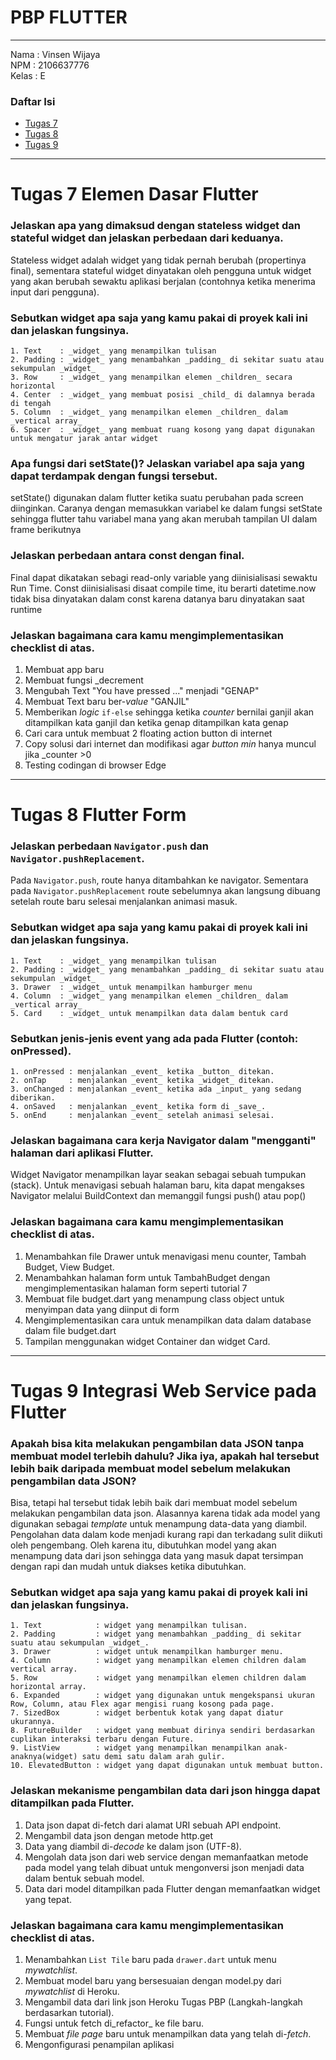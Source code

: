 # PBP FLUTTER
---

Nama  : Vinsen Wijaya  
NPM   : 2106637776  
Kelas : E

### Daftar Isi
- [Tugas 7](#tugas-7-elemen-dasar-flutter)<br>
- [Tugas 8](#tugas-8-flutter-form)<br>
- [Tugas 9](#tugas-9-integrasi-web-service-pada-flutter)<br>


---
# Tugas 7 Elemen Dasar Flutter

### Jelaskan apa yang dimaksud dengan stateless widget dan stateful widget dan jelaskan perbedaan dari keduanya.<br>
Stateless widget adalah widget yang tidak pernah berubah (propertinya final), sementara stateful widget dinyatakan oleh pengguna untuk widget yang akan berubah sewaktu aplikasi berjalan (contohnya ketika menerima input dari pengguna).

### Sebutkan widget apa saja yang kamu pakai di proyek kali ini dan jelaskan fungsinya.
```
1. Text    : _widget_ yang menampilkan tulisan 
2. Padding : _widget_ yang menambahkan _padding_ di sekitar suatu atau sekumpulan _widget_  
3. Row     : _widget_ yang menampilkan elemen _children_ secara horizontal  
4. Center  : _widget_ yang membuat posisi _child_ di dalamnya berada di tengah  
5. Column  : _widget_ yang menampilkan elemen _children_ dalam _vertical array_  
6. Spacer  : _widget_ yang membuat ruang kosong yang dapat digunakan untuk mengatur jarak antar widget  
```

### Apa fungsi dari setState()? Jelaskan variabel apa saja yang dapat terdampak dengan fungsi tersebut.
setState() digunakan dalam flutter ketika suatu perubahan pada screen diinginkan. Caranya dengan memasukkan variabel ke dalam fungsi setState sehingga flutter tahu variabel mana yang akan merubah tampilan UI dalam frame berikutnya

### Jelaskan perbedaan antara const dengan final.
Final dapat dikatakan sebagi read-only variable yang diinisialisasi sewaktu Run Time.  Const diinisialisasi disaat compile time, itu berarti datetime.now tidak bisa dinyatakan dalam const karena datanya baru dinyatakan saat runtime

### Jelaskan bagaimana cara kamu mengimplementasikan checklist di atas.
1. Membuat app baru
2. Membuat fungsi _decrement
3. Mengubah Text "You have pressed ..." menjadi "GENAP"
4. Membuat Text baru ber-_value_ "GANJIL"
5. Memberikan _logic_ `if-else` sehingga ketika _counter_ bernilai ganjil akan ditampilkan kata ganjil dan ketika genap ditampilkan kata genap
6. Cari cara untuk membuat 2 floating action button di internet
7. Copy solusi dari internet dan modifikasi agar _button min_ hanya muncul jika _counter >0
8. Testing codingan di browser Edge


---
# Tugas 8 Flutter Form

### Jelaskan perbedaan `Navigator.push` dan `Navigator.pushReplacement`.
Pada `Navigator.push`, route hanya ditambahkan ke navigator.
Sementara pada `Navigator.pushReplacement` route sebelumnya akan langsung dibuang setelah route baru selesai menjalankan animasi masuk.

### Sebutkan widget apa saja yang kamu pakai di proyek kali ini dan jelaskan fungsinya.
```
1. Text    : _widget_ yang menampilkan tulisan 
2. Padding : _widget_ yang menambahkan _padding_ di sekitar suatu atau sekumpulan _widget_  
3. Drawer  : _widget_ untuk menampilkan hamburger menu  
4. Column  : _widget_ yang menampilkan elemen _children_ dalam _vertical array_  
5. Card    : _widget_ untuk menampilkan data dalam bentuk card
```

### Sebutkan jenis-jenis event yang ada pada Flutter (contoh: onPressed).
```
1. onPressed : menjalankan _event_ ketika _button_ ditekan.
2. onTap     : menjalankan _event_ ketika _widget_ ditekan. 
3. onChanged : menjalankan _event_ ketika ada _input_ yang sedang diberikan.
4. onSaved   : menjalankan _event_ ketika form di _save_.
5. onEnd     : menjalankan _event_ setelah animasi selesai.
```
### Jelaskan bagaimana cara kerja Navigator dalam "mengganti" halaman dari aplikasi Flutter.
Widget Navigator menampilkan layar seakan sebagai sebuah tumpukan (stack). 
Untuk menavigasi sebuah halaman baru, kita dapat mengakses Navigator melalui BuildContext dan memanggil fungsi push() atau pop()

### Jelaskan bagaimana cara kamu mengimplementasikan checklist di atas.
1. Menambahkan file Drawer untuk menavigasi menu counter, Tambah Budget, View Budget.
2. Menambahkan halaman form untuk TambahBudget dengan mengimplementasikan halaman form seperti tutorial 7
3. Membuat file budget.dart yang menampung class object untuk menyimpan data yang diinput di form
4. Mengimplementasikan cara untuk menampilkan data dalam database dalam file budget.dart
5. Tampilan menggunakan widget Container dan widget Card.


---
# Tugas 9 Integrasi Web Service pada Flutter

### Apakah bisa kita melakukan pengambilan data JSON tanpa membuat model terlebih dahulu? Jika iya, apakah hal tersebut lebih baik daripada membuat model sebelum melakukan pengambilan data JSON?  
Bisa, tetapi hal tersebut tidak lebih baik dari membuat model sebelum melakukan pengambilan data json. Alasannya karena tidak ada model yang digunakan sebagai _template_ untuk menampung data-data yang diambil. Pengolahan data dalam kode menjadi kurang rapi dan terkadang sulit diikuti oleh pengembang. Oleh karena itu, dibutuhkan model yang akan menampung data dari json sehingga data yang masuk dapat tersimpan dengan rapi dan mudah untuk diakses ketika dibutuhkan.  

### Sebutkan widget apa saja yang kamu pakai di proyek kali ini dan jelaskan fungsinya.
```
1. Text            : widget yang menampilkan tulisan.   
2. Padding         : widget yang menambahkan _padding_ di sekitar suatu atau sekumpulan _widget_.    
3. Drawer          : widget untuk menampilkan hamburger menu.  
4. Column          : widget yang menampilkan elemen children dalam vertical array.  
5. Row             : widget yang menampilkan elemen children dalam horizontal array.  
6. Expanded        : widget yang digunakan untuk mengekspansi ukuran Row, Column, atau Flex agar mengisi ruang kosong pada page.  
7. SizedBox        : widget berbentuk kotak yang dapat diatur ukurannya.  
8. FutureBuilder   : widget yang membuat dirinya sendiri berdasarkan cuplikan interaksi terbaru dengan Future.  
9. ListView        : widget yang menampilkan menampilkan anak-anaknya(widget) satu demi satu dalam arah gulir.  
10. ElevatedButton : widget yang dapat digunakan untuk membuat button.
```


### Jelaskan mekanisme pengambilan data dari json hingga dapat ditampilkan pada Flutter.
1. Data json dapat di-fetch dari alamat URI sebuah API endpoint. 
2. Mengambil data json dengan metode http.get
3. Data yang diambil di-_decode_ ke dalam json (UTF-8).  
3. Mengolah data json dari web service dengan memanfaatkan metode pada model yang telah dibuat untuk mengonversi json menjadi data dalam bentuk sebuah model.  
4. Data dari model ditampilkan pada Flutter dengan memanfaatkan widget yang tepat.    

### Jelaskan bagaimana cara kamu mengimplementasikan checklist di atas.  
1. Menambahkan `List Tile` baru pada `drawer.dart` untuk menu _mywatchlist_.  
2. Membuat model baru yang bersesuaian dengan model.py dari _mywatchlist_ di Heroku.  
3. Mengambil data dari link json Heroku Tugas PBP (Langkah-langkah berdasarkan tutorial).  
4. Fungsi untuk fetch di_refactor_ ke file baru.  
5. Membuat _file page_ baru untuk menampilkan data yang telah di-_fetch_.  
6. Mengonfigurasi penampilan aplikasi  
